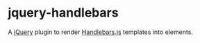 jquery-handlebars
=================

A [jQuery](http://jquery.com/) plugin to render [Handlebars.js](http://handlebarsjs.com/) templates into elements.
